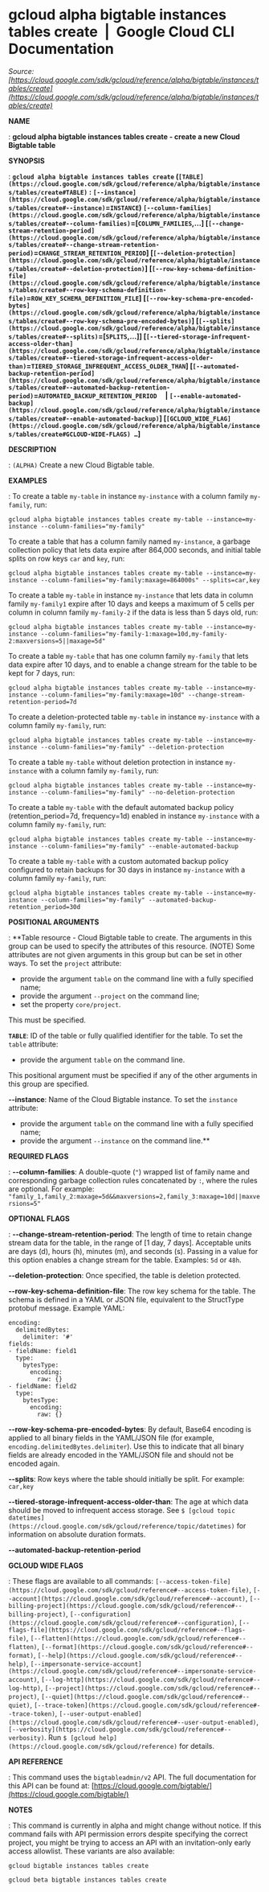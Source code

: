# gcloud alpha bigtable instances tables create  |  Google Cloud CLI Documentation

*Source: [https://cloud.google.com/sdk/gcloud/reference/alpha/bigtable/instances/tables/create](https://cloud.google.com/sdk/gcloud/reference/alpha/bigtable/instances/tables/create)*

**NAME**

: **gcloud alpha bigtable instances tables create - create a new Cloud Bigtable table**

**SYNOPSIS**

: **`gcloud alpha bigtable instances tables create` (`[TABLE](https://cloud.google.com/sdk/gcloud/reference/alpha/bigtable/instances/tables/create#TABLE)` : `[--instance](https://cloud.google.com/sdk/gcloud/reference/alpha/bigtable/instances/tables/create#--instance)`=`INSTANCE`) `[--column-families](https://cloud.google.com/sdk/gcloud/reference/alpha/bigtable/instances/tables/create#--column-families)`=[`COLUMN_FAMILIES`,…] [`[--change-stream-retention-period](https://cloud.google.com/sdk/gcloud/reference/alpha/bigtable/instances/tables/create#--change-stream-retention-period)`=`CHANGE_STREAM_RETENTION_PERIOD`] [`[--deletion-protection](https://cloud.google.com/sdk/gcloud/reference/alpha/bigtable/instances/tables/create#--deletion-protection)`] [`[--row-key-schema-definition-file](https://cloud.google.com/sdk/gcloud/reference/alpha/bigtable/instances/tables/create#--row-key-schema-definition-file)`=`ROW_KEY_SCHEMA_DEFINITION_FILE`] [`[--row-key-schema-pre-encoded-bytes](https://cloud.google.com/sdk/gcloud/reference/alpha/bigtable/instances/tables/create#--row-key-schema-pre-encoded-bytes)`] [`[--splits](https://cloud.google.com/sdk/gcloud/reference/alpha/bigtable/instances/tables/create#--splits)`=[`SPLITS`,…]] [`[--tiered-storage-infrequent-access-older-than](https://cloud.google.com/sdk/gcloud/reference/alpha/bigtable/instances/tables/create#--tiered-storage-infrequent-access-older-than)`=`TIERED_STORAGE_INFREQUENT_ACCESS_OLDER_THAN`] [`[--automated-backup-retention-period](https://cloud.google.com/sdk/gcloud/reference/alpha/bigtable/instances/tables/create#--automated-backup-retention-period)`=`AUTOMATED_BACKUP_RETENTION_PERIOD`     | `[--enable-automated-backup](https://cloud.google.com/sdk/gcloud/reference/alpha/bigtable/instances/tables/create#--enable-automated-backup)`] [`[GCLOUD_WIDE_FLAG](https://cloud.google.com/sdk/gcloud/reference/alpha/bigtable/instances/tables/create#GCLOUD-WIDE-FLAGS) …`]**

**DESCRIPTION**

: `(ALPHA)` Create a new Cloud Bigtable table.

**EXAMPLES**

: To create a table `my-table` in instance `my-instance`
with a column family `my-family`, run:

```
gcloud alpha bigtable instances tables create my-table --instance=my-instance --column-families="my-family"
```

To create a table that has a column family named `my-instance`, a
garbage collection policy that lets data expire after 864,000 seconds, and
initial table splits on row keys `car` and `key`, run:

```
gcloud alpha bigtable instances tables create my-table --instance=my-instance --column-families="my-family:maxage=864000s" --splits=car,key
```

To create a table `my-table` in instance `my-instance`
that lets data in column family `my-family1` expire after 10 days and
keeps a maximum of 5 cells per column in column family `my-family-2`
if the data is less than 5 days old, run:

```
gcloud alpha bigtable instances tables create my-table --instance=my-instance --column-families="my-family-1:maxage=10d,my-family-2:maxversions=5||maxage=5d"
```

To create a table `my-table` that has one column family
`my-family` that lets data expire after 10 days, and to enable a
change stream for the table to be kept for 7 days, run:

```
gcloud alpha bigtable instances tables create my-table --instance=my-instance --column-families="my-family:maxage=10d" --change-stream-retention-period=7d
```

To create a deletion-protected table `my-table` in instance
`my-instance` with a column family `my-family`, run:

```
gcloud alpha bigtable instances tables create my-table --instance=my-instance --column-families="my-family" --deletion-protection
```

To create a table `my-table` without deletion protection in instance
`my-instance` with a column family `my-family`, run:

```
gcloud alpha bigtable instances tables create my-table --instance=my-instance --column-families="my-family" --no-deletion-protection
```

To create a table `my-table` with the default automated backup policy
(retention_period=7d, frequency=1d) enabled in instance `my-instance`
with a column family `my-family`, run:

```
gcloud alpha bigtable instances tables create my-table --instance=my-instance --column-families="my-family" --enable-automated-backup
```

To create a table `my-table` with a custom automated backup policy
configured to retain backups for 30 days in instance `my-instance`
with a column family `my-family`, run:

```
gcloud alpha bigtable instances tables create my-table --instance=my-instance --column-families="my-family" --automated-backup-retention_period=30d
```

**POSITIONAL ARGUMENTS**

: **Table resource - Cloud Bigtable table to create. The arguments in this group can
be used to specify the attributes of this resource. (NOTE) Some attributes are
not given arguments in this group but can be set in other ways.
To set the `project` attribute:

- provide the argument `table` on the command line with a fully
specified name;
- provide the argument `--project` on the command line;
- set the property `core/project`.

This must be specified.

**`TABLE`**:
ID of the table or fully qualified identifier for the table.
To set the `table` attribute:

- provide the argument `table` on the command line.

This positional argument must be specified if any of the other arguments in this
group are specified.

**--instance**:
Name of the Cloud Bigtable instance.
To set the `instance` attribute:

- provide the argument `table` on the command line with a fully
specified name;
- provide the argument `--instance` on the command line.**

**REQUIRED FLAGS**

: **--column-families**:
A double-quote (`"`) wrapped list of family name and corresponding
garbage collection rules concatenated by `:`, where the rules are
optional. For example: \
`"family_1,family_2:maxage=5d&&maxversions=2,family_3:maxage=10d||maxversions=5"`

**OPTIONAL FLAGS**

: **--change-stream-retention-period**:
The length of time to retain change stream data for the table, in the range of
[1 day, 7 days]. Acceptable units are days (d), hours (h), minutes (m), and
seconds (s). Passing in a value for this option enables a change stream for the
table. Examples: `5d` or `48h`.

**--deletion-protection**:
Once specified, the table is deletion protected.

**--row-key-schema-definition-file**:
The row key schema for the table. The schema is defined in a YAML or JSON file,
equivalent to the StructType protobuf message.
Example YAML:

```
encoding:
  delimitedBytes:
    delimiter: '#'
fields:
- fieldName: field1
  type:
    bytesType:
      encoding:
        raw: {}
- fieldName: field2
  type:
    bytesType:
      encoding:
        raw: {}
```

**--row-key-schema-pre-encoded-bytes**:
By default, Base64 encoding is applied to all binary fields in the YAML/JSON
file (for example, `encoding.delimitedBytes.delimiter`).
Use this to indicate that all binary fields are already encoded in the YAML/JSON
file and should not be encoded again.

**--splits**:
Row keys where the table should initially be split. For example:
`car,key`

**--tiered-storage-infrequent-access-older-than**:
The age at which data should be moved to infrequent access storage.
See `$ [gcloud topic
datetimes](https://cloud.google.com/sdk/gcloud/reference/topic/datetimes)` for information on absolute duration formats.

**--automated-backup-retention-period**

**GCLOUD WIDE FLAGS**

: These flags are available to all commands: `[--access-token-file](https://cloud.google.com/sdk/gcloud/reference#--access-token-file)`,
`[--account](https://cloud.google.com/sdk/gcloud/reference#--account)`, `[--billing-project](https://cloud.google.com/sdk/gcloud/reference#--billing-project)`,
`[--configuration](https://cloud.google.com/sdk/gcloud/reference#--configuration)`,
`[--flags-file](https://cloud.google.com/sdk/gcloud/reference#--flags-file)`,
`[--flatten](https://cloud.google.com/sdk/gcloud/reference#--flatten)`, `[--format](https://cloud.google.com/sdk/gcloud/reference#--format)`, `[--help](https://cloud.google.com/sdk/gcloud/reference#--help)`, `[--impersonate-service-account](https://cloud.google.com/sdk/gcloud/reference#--impersonate-service-account)`,
`[--log-http](https://cloud.google.com/sdk/gcloud/reference#--log-http)`,
`[--project](https://cloud.google.com/sdk/gcloud/reference#--project)`, `[--quiet](https://cloud.google.com/sdk/gcloud/reference#--quiet)`, `[--trace-token](https://cloud.google.com/sdk/gcloud/reference#--trace-token)`, `[--user-output-enabled](https://cloud.google.com/sdk/gcloud/reference#--user-output-enabled)`,
`[--verbosity](https://cloud.google.com/sdk/gcloud/reference#--verbosity)`.
Run `$ [gcloud help](https://cloud.google.com/sdk/gcloud/reference)` for details.

**API REFERENCE**

: This command uses the `bigtableadmin/v2` API. The full documentation
for this API can be found at: [https://cloud.google.com/bigtable/](https://cloud.google.com/bigtable/)

**NOTES**

: This command is currently in alpha and might change without notice. If this
command fails with API permission errors despite specifying the correct project,
you might be trying to access an API with an invitation-only early access
allowlist. These variants are also available:

```
gcloud bigtable instances tables create
```

```
gcloud beta bigtable instances tables create
```